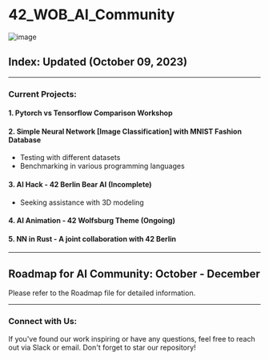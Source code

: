 # 42_WOB_AI_Community

![image](https://github.com/mdabir1203/42_WOB_AI_Community/assets/66947064/f48dbe32-e8fe-4887-b6bf-7050ef4fd04d)


## Index: Updated (October 09, 2023)

---------------------------------------------------------------------------------------------------------------------------------------------------------------------------------------------------------------

### Current Projects:

#### 1. Pytorch vs Tensorflow Comparison Workshop

#### 2. Simple Neural Network [Image Classification] with MNIST Fashion Database

- Testing with different datasets
- Benchmarking in various programming languages

#### 3. AI Hack - 42 Berlin Bear AI (Incomplete)

- Seeking assistance with 3D modeling

#### 4. AI Animation - 42 Wolfsburg Theme (Ongoing)

#### 5. NN in Rust - A joint collaboration with 42 Berlin


---------------------------------------------------------------------------------------------------------------------------------------------------------------------------------------------------------------

## Roadmap for AI Community: October - December

Please refer to the Roadmap file for detailed information.

---------------------------------------------------------------------------------------------------------------------------------------------------------------------------------------------------------------

### Connect with Us:

If you've found our work inspiring or have any questions, feel free to reach out via Slack or email. Don't forget to star our repository!
